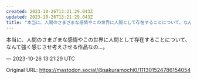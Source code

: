 ```yaml
---
created: 2023-10-26T13:21:29.043Z
updated: 2023-10-26T13:21:29.043Z
title: "本当に、人間のさまざまな感情やこの世界に人間として存在することについて、なんて強く感じさせ考えさせる作品なの…。[...]"
---
```


<p>本当に、人間のさまざまな感情やこの世界に人間として存在することについて、なんて強く感じさせ考えさせる作品なの…。</p>

&mdash; 2023-10-26 13:21:29 UTC

Original URL: https://mastodon.social/@sakuramochi0/111301524786154054
